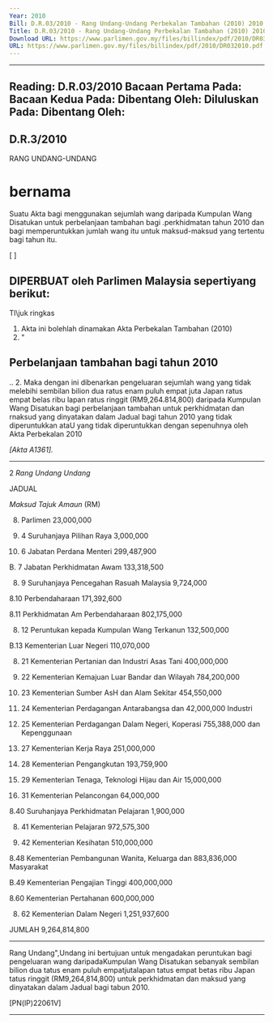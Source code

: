 ```yaml
---
Year: 2010
Bill: D.R.03/2010 - Rang Undang-Undang Perbekalan Tambahan (2010) 2010 (Lulus)
Title: D.R.03/2010 - Rang Undang-Undang Perbekalan Tambahan (2010) 2010 (Lulus)
Download URL: https://www.parlimen.gov.my/files/billindex/pdf/2010/DR032010.pdf
URL: https://www.parlimen.gov.my/files/billindex/pdf/2010/DR032010.pdf
---
```

---
Reading:
D.R.03/2010
Bacaan Pertama Pada:
Bacaan Kedua Pada:
Dibentang Oleh:
Diluluskan Pada:
Dibentang Oleh:
---

## D.R.3/2010

 RANG UNDANG-UNDANG

# bernama

Suatu Akta bagi menggunakan sejumlah wang daripada Kumpulan
Wang Disatukan untuk perbelanjaan tambahan bagi .perkhidmatan
tahun 2010 dan bagi memperuntukkan jumlah wang itu untuk
maksud-maksud yang tertentu bagi tahun itu.

[ ]

## DIPERBUAT oleh Parlimen Malaysia sepertiyang berikut:

 Tl\juk ringkas

1. Akta ini bolehlah dinamakan Akta Perbekalan Tambahan (2010)
2010. "

## Perbelanjaan tambahan bagi tahun 2010

.. 2. Maka dengan ini dibenarkan pengeluaran sejumlah wang yang
tidak melebihi sembilan bilion dua ratus enam puluh empat juta
Japan ratus empat belas ribu lapan ratus ringgit (RM9,264.814,800)
daripada Kumpulan Wang Disatukan bagi perbelanjaan tambahan
untuk perkhidmatan dan rnaksud yang dinyatakan dalam Jadual
bagi tahun 2010 yang tidak diperuntukkan ataU yang tidak
diperuntukkan dengan sepenuhnya oleh Akta Perbekalan 2010

_[Akta A1361]._


-----

2 _Rang Undang Undang_

JADUAL

_Maksud_ _Tajuk_ _Amaun_
(RM)

8. Parlimen 23,000,000

8. 4 Suruhanjaya Pilihan Raya 3,000,000

8. 6 Jabatan Perdana Menteri 299,487,900

B. 7 Jabatan Perkhidmatan Awam 133,318,500

8. 9 Suruhanjaya Pencegahan Rasuah Malaysia 9,724,000

8.10 Perbendaharaan 171,392,600

8.11 Perkhidmatan Am Perbendaharaan 802,175,000

8. 12 Peruntukan kepada Kumpulan Wang Terkanun 132,500,000

B.13 Kementerian Luar Negeri 110,070,000

8. 21 Kementerian Pertanian dan Industri Asas Tani 400,000,000

8. 22 Kementerian Kemajuan Luar Bandar dan Wilayah 784,200,000

8. 23 Kementerian Sumber AsH dan Alam Sekitar 454,550,000

8. 24 Kementerian Perdagangan Antarabangsa dan 42,000,000
Industri

8. 25 Kementerian Perdagangan Dalam Negeri, Koperasi 755,388,000
dan Kepenggunaan

8. 27 Kementerian Kerja Raya 251,000,000

8. 28 Kementerian Pengangkutan 193,759,900

8. 29 Kementerian Tenaga, Teknologi Hijau dan Air 15,000,000

8. 31 Kementerian Pelancongan 64,000,000

8.40 Suruhanjaya Perkhidmatan Pelajaran 1,900,000

8. 41 Kementerian Pelajaran 972,575,300

8. 42 Kementerian Kesihatan 510,000,000

8.48 Kementerian Pembangunan Wanita, Keluarga dan 883,836,000
Masyarakat

B.49 Kementerian Pengajian Tinggi 400,000,000

8.60 Kementerian Pertahanan 600,000,000

8. 62 Kementerian Dalam Negeri 1,251,937,600

JUMLAH 9,264,814,800


-----

Rang Undang",Undang ini bertujuan untuk mengadakan peruntukan bagi pengeluaran
wang daripadaKumpulan Wang Disatukan sebanyak sembilan bilion dua tatus enam
puluh empatjutalapan tatus empat betas ribu Japan tatus ringgit (RM9,264,814,800)
untuk perkhidmatan dan maksud yang dinyatakan dalam Jadual bagi tabun 2010.

[PN(lP)22061V]


-----

